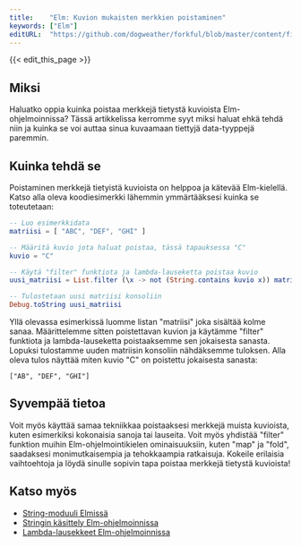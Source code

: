 ```yaml
---
title:    "Elm: Kuvion mukaisten merkkien poistaminen"
keywords: ["Elm"]
editURL:  "https://github.com/dogweather/forkful/blob/master/content/fi/elm/deleting-characters-matching-a-pattern.md"
---
```


{{< edit_this_page >}}

## Miksi

Haluatko oppia kuinka poistaa merkkejä tietystä kuvioista Elm-ohjelmoinnissa? Tässä artikkelissa kerromme syyt miksi haluat ehkä tehdä niin ja kuinka se voi auttaa sinua kuvaamaan tiettyjä data-tyyppejä paremmin.

## Kuinka tehdä se

Poistaminen merkkejä tietyistä kuvioista on helppoa ja kätevää Elm-kielellä. Katso alla oleva koodiesimerkki lähemmin ymmärtääksesi kuinka se toteutetaan:

```Elm
-- Luo esimerkkidata
matriisi = [ "ABC", "DEF", "GHI" ]

-- Määritä kuvio jota haluat poistaa, tässä tapauksessa "C"
kuvio = "C"

-- Käytä "filter" funktiota ja lambda-lauseketta poistaa kuvio
uusi_matriisi = List.filter (\x -> not (String.contains kuvio x)) matriisi

-- Tulostetaan uusi matriisi konsoliin
Debug.toString uusi_matriisi
```
Yllä olevassa esimerkissä luomme listan "matriisi" joka sisältää kolme sanaa. Määrittelemme sitten poistettavan kuvion ja käytämme "filter" funktiota ja lambda-lauseketta poistaaksemme sen jokaisesta sanasta. Lopuksi tulostamme uuden matriisin konsoliin nähdäksemme tuloksen. Alla oleva tulos näyttää miten kuvio "C" on poistettu jokaisesta sanasta:

```
["AB", "DEF", "GHI"]
```

## Syvempää tietoa

Voit myös käyttää samaa tekniikkaa poistaaksesi merkkejä muista kuvioista, kuten esimerkiksi kokonaisia sanoja tai lauseita. Voit myös yhdistää "filter" funktion muihin Elm-ohjelmointikielen ominaisuuksiin, kuten "map" ja "fold", saadaksesi monimutkaisempia ja tehokkaampia ratkaisuja. Kokeile erilaisia vaihtoehtoja ja löydä sinulle sopivin tapa poistaa merkkejä tietystä kuvioista!

## Katso myös

- [String-moduuli Elmissä](https://package.elm-lang.org/packages/elm-lang/core/latest/String)
- [Stringin käsittely Elm-ohjelmoinnissa](https://elmprogramming.com/string-manipulation.html)
- [Lambda-lausekkeet Elm-ohjelmoinnissa](https://elmprogramming.com/anonymous-functions.html)